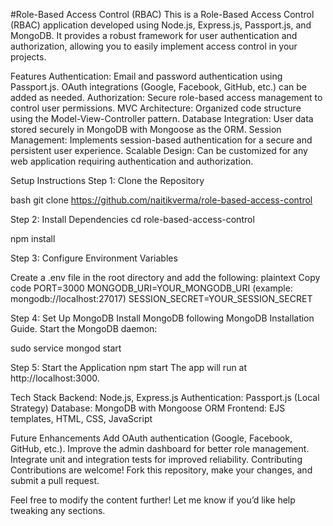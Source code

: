 #Role-Based Access Control (RBAC)
This is a Role-Based Access Control (RBAC) application developed using Node.js, Express.js, Passport.js, and MongoDB. It provides a robust framework for user authentication and authorization, allowing you to easily implement access control in your projects.

Features
Authentication: Email and password authentication using Passport.js. OAuth integrations (Google, Facebook, GitHub, etc.) can be added as needed.
Authorization: Secure role-based access management to control user permissions.
MVC Architecture: Organized code structure using the Model-View-Controller pattern.
Database Integration: User data stored securely in MongoDB with Mongoose as the ORM.
Session Management: Implements session-based authentication for a secure and persistent user experience.
Scalable Design: Can be customized for any web application requiring authentication and authorization.

Setup Instructions
Step 1: Clone the Repository

bash
git clone https://github.com/naitikverma/role-based-access-control

Step 2: Install Dependencies
cd role-based-access-control

npm install

Step 3: Configure Environment Variables



Create a .env file in the root directory and add the following:
plaintext
Copy code
PORT=3000
MONGODB_URI=YOUR_MONGODB_URI (example: mongodb://localhost:27017)
SESSION_SECRET=YOUR_SESSION_SECRET



Step 4: Set Up MongoDB
Install MongoDB following MongoDB Installation Guide.
Start the MongoDB daemon:

sudo service mongod start


Step 5: Start the Application
npm start
The app will run at http://localhost:3000.

Tech Stack
Backend: Node.js, Express.js
Authentication: Passport.js (Local Strategy)
Database: MongoDB with Mongoose ORM
Frontend: EJS templates, HTML, CSS, JavaScript


Future Enhancements
Add OAuth authentication (Google, Facebook, GitHub, etc.).
Improve the admin dashboard for better role management.
Integrate unit and integration tests for improved reliability.
Contributing
Contributions are welcome! Fork this repository, make your changes, and submit a pull request.


Feel free to modify the content further! Let me know if you’d like help tweaking any sections.






